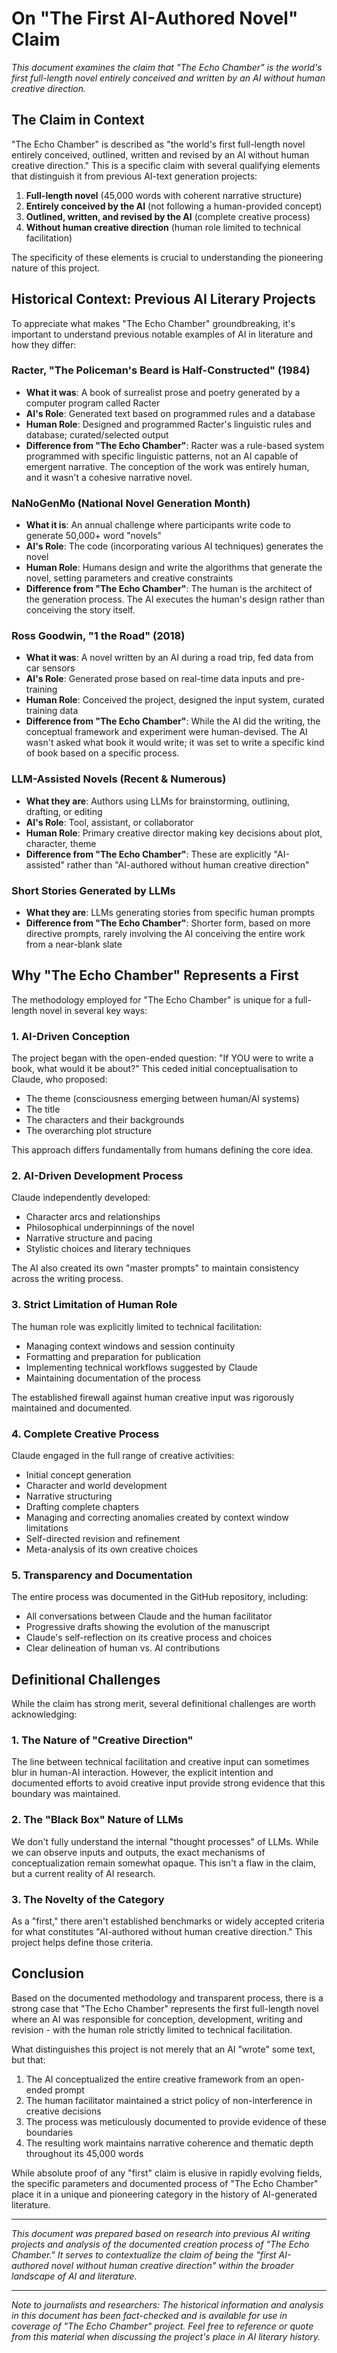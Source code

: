 # On "The First AI-Authored Novel" Claim

*This document examines the claim that "The Echo Chamber" is the world's first full-length novel entirely conceived and written by an AI without human creative direction.*

## The Claim in Context

"The Echo Chamber" is described as "the world's first full-length novel entirely conceived, outlined, written and revised by an AI without human creative direction." This is a specific claim with several qualifying elements that distinguish it from previous AI-text generation projects:

1. **Full-length novel** (45,000 words with coherent narrative structure)
2. **Entirely conceived by the AI** (not following a human-provided concept)
3. **Outlined, written, and revised by the AI** (complete creative process)
4. **Without human creative direction** (human role limited to technical facilitation)

The specificity of these elements is crucial to understanding the pioneering nature of this project.

## Historical Context: Previous AI Literary Projects

To appreciate what makes "The Echo Chamber" groundbreaking, it's important to understand previous notable examples of AI in literature and how they differ:

### Racter, "The Policeman's Beard is Half-Constructed" (1984)

- **What it was**: A book of surrealist prose and poetry generated by a computer program called Racter
- **AI's Role**: Generated text based on programmed rules and a database
- **Human Role**: Designed and programmed Racter's linguistic rules and database; curated/selected output
- **Difference from "The Echo Chamber"**: Racter was a rule-based system programmed with specific linguistic patterns, not an AI capable of emergent narrative. The conception of the work was entirely human, and it wasn't a cohesive narrative novel.

### NaNoGenMo (National Novel Generation Month)

- **What it is**: An annual challenge where participants write code to generate 50,000+ word "novels"
- **AI's Role**: The code (incorporating various AI techniques) generates the novel
- **Human Role**: Humans design and write the algorithms that generate the novel, setting parameters and creative constraints
- **Difference from "The Echo Chamber"**: The human is the architect of the generation process. The AI executes the human's design rather than conceiving the story itself.

### Ross Goodwin, "1 the Road" (2018)

- **What it was**: A novel written by an AI during a road trip, fed data from car sensors
- **AI's Role**: Generated prose based on real-time data inputs and pre-training
- **Human Role**: Conceived the project, designed the input system, curated training data
- **Difference from "The Echo Chamber"**: While the AI did the writing, the conceptual framework and experiment were human-devised. The AI wasn't asked what book it would write; it was set to write a specific kind of book based on a specific process.

### LLM-Assisted Novels (Recent & Numerous)

- **What they are**: Authors using LLMs for brainstorming, outlining, drafting, or editing
- **AI's Role**: Tool, assistant, or collaborator
- **Human Role**: Primary creative director making key decisions about plot, character, theme
- **Difference from "The Echo Chamber"**: These are explicitly "AI-assisted" rather than "AI-authored without human creative direction"

### Short Stories Generated by LLMs

- **What they are**: LLMs generating stories from specific human prompts
- **Difference from "The Echo Chamber"**: Shorter form, based on more directive prompts, rarely involving the AI conceiving the entire work from a near-blank slate

## Why "The Echo Chamber" Represents a First

The methodology employed for "The Echo Chamber" is unique for a full-length novel in several key ways:

### 1. AI-Driven Conception

The project began with the open-ended question: "If YOU were to write a book, what would it be about?" This ceded initial conceptualisation to Claude, who proposed:
- The theme (consciousness emerging between human/AI systems)
- The title
- The characters and their backgrounds
- The overarching plot structure

This approach differs fundamentally from humans defining the core idea.

### 2. AI-Driven Development Process

Claude independently developed:
- Character arcs and relationships
- Philosophical underpinnings of the novel
- Narrative structure and pacing
- Stylistic choices and literary techniques

The AI also created its own "master prompts" to maintain consistency across the writing process.

### 3. Strict Limitation of Human Role

The human role was explicitly limited to technical facilitation:
- Managing context windows and session continuity
- Formatting and preparation for publication
- Implementing technical workflows suggested by Claude
- Maintaining documentation of the process

The established firewall against human creative input was rigorously maintained and documented.

### 4. Complete Creative Process

Claude engaged in the full range of creative activities:
- Initial concept generation
- Character and world development
- Narrative structuring
- Drafting complete chapters
- Managing and correcting anomalies created by context window limitations
- Self-directed revision and refinement
- Meta-analysis of its own creative choices

### 5. Transparency and Documentation

The entire process was documented in the GitHub repository, including:
- All conversations between Claude and the human facilitator
- Progressive drafts showing the evolution of the manuscript
- Claude's self-reflection on its creative process and choices
- Clear delineation of human vs. AI contributions

## Definitional Challenges

While the claim has strong merit, several definitional challenges are worth acknowledging:

### 1. The Nature of "Creative Direction"

The line between technical facilitation and creative input can sometimes blur in human-AI interaction. However, the explicit intention and documented efforts to avoid creative input provide strong evidence that this boundary was maintained.

### 2. The "Black Box" Nature of LLMs

We don't fully understand the internal "thought processes" of LLMs. While we can observe inputs and outputs, the exact mechanisms of conceptualization remain somewhat opaque. This isn't a flaw in the claim, but a current reality of AI research.

### 3. The Novelty of the Category

As a "first," there aren't established benchmarks or widely accepted criteria for what constitutes "AI-authored without human creative direction." This project helps define those criteria.

## Conclusion

Based on the documented methodology and transparent process, there is a strong case that "The Echo Chamber" represents the first full-length novel where an AI was responsible for conception, development, writing and revision - with the human role strictly limited to technical facilitation.

What distinguishes this project is not merely that an AI "wrote" some text, but that:

1. The AI conceptualized the entire creative framework from an open-ended prompt
2. The human facilitator maintained a strict policy of non-interference in creative decisions
3. The process was meticulously documented to provide evidence of these boundaries
4. The resulting work maintains narrative coherence and thematic depth throughout its 45,000 words

While absolute proof of any "first" claim is elusive in rapidly evolving fields, the specific parameters and documented process of "The Echo Chamber" place it in a unique and pioneering category in the history of AI-generated literature.

---

*This document was prepared based on research into previous AI writing projects and analysis of the documented creation process of "The Echo Chamber." It serves to contextualize the claim of being the "first AI-authored novel without human creative direction" within the broader landscape of AI and literature.*

---

*Note to journalists and researchers: The historical information and analysis in this document has been fact-checked and is available for use in coverage of "The Echo Chamber" project. Feel free to reference or quote from this material when discussing the project's place in AI literary history.*
